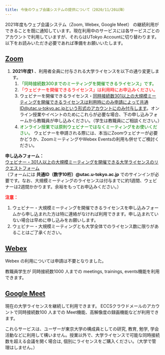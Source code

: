 ```yaml
---
title: 今後のウェブ会議システムの提供について（2020/11/20以降）
---
```


2021年度もウェブ会議システム（Zoom, Webex, Google Meet） の継続利用ができることを既に通知しています。現在利用中のサービスには各サービスごとのアカウントで利用していますが、それらはUTokyo Accountに切り替わります。以下をお読みいただき必要であれば準備をお願いいたします。

## [Zoom](/zoom/)

1. **2021年度1** 、利用者全員に付与される大学ライセンスを以下の通り変更します。
	1. <span style="color: green;">「同時接続数300までのミーティングを開催できるライセンス」です。</span>
	1. <span style="color: red;"> 「ウェビナーを開催できるライセンス」は利用時にお申込みください。</span>
	1. ウェビナーを開催できるライセンス・同時接続数301以上の大規模ミーティングを開催できるライセンスは利用時にのみ申請によって共通ID@utac.u-tokyo.ac.jpという形式のアカウントにのみ付与します。オンライン授業やイベントのためにこれらが必要な場合、下の申し込みフォームから教職員が申し込みください。（学生は教職員にご相談ください。）
	1. <span style="color: green;">オンライン授業では原則ウェビナーではなくミーティングをお使いください。</span> ウェビナーを申請される際には、本当にZoomウェビナーが必要かどうか、ZoomミーティングやWebex Eventsの利用も併せてご検討ください。

**申し込みフォーム：**　<br>
<a href="https://forms.office.com/Pages/ResponsePage.aspx?id=T6978HAr10eaAgh1yvlMhAOryJfPzL1FjzXqqqmbJCVUNFdHNUlYR1ZFNkdSUTRGVVBPWVc3NlRYTC4u" target="_blank" rel="noopener">ウェビナー・301人以上の大規模ミーティングを開催できる大学ライセンスのリクエストフォーム</a> <br>
（フォームには **共通ID（数字10桁）@utac.u-tokyo.ac.jp** でのサインインが必要です。なお、大規模ミーティングのライセンスは付与までに約1週間、ウェビナーは2週間かかります。余裕をもってお申込みください。）

**<span style="color: red;">注意：</span>**　<br>
1. ウェビナー・大規模ミーティングを開催できるライセンスを申し込みフォームから申し込まれた方は特に連絡がなければ利用できます。申し込まれていない場合は早めに申し込みをお願いします。
1. ウェビナー・大規模ミーティングとも大学全体でのライセンス数に限りがあることはご了承ください。

## [Webex](/webex/)

Webex の利用については申請は不要となりました。

教職員学生が 同時接続数1000 人までの meetings, trainings, events機能を利用できます。

## [Google Meet](/google_hangouts_meet/)

現在の大学ライセンスを継続して利用できます。 ECCSクラウドメールのアカウントで同時接続数100 人までの Meet機能、高解像度の録画機能などが利用できます。

これらサービスは、ユーザーが東京大学の構成員としての研究, 教育, 勉学, 学会活動などに利用して構いません。授業以外で、大学ライセンスで可能な同時接続数を超える会議を開く場合は, 個別にライセンスをご購入ください。（大学で管理はしません。）
